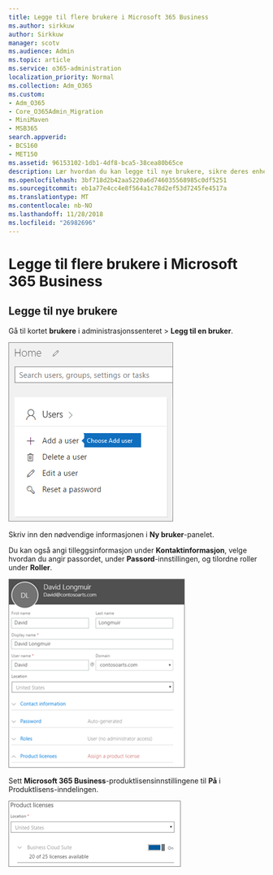 ```yaml
---
title: Legge til flere brukere i Microsoft 365 Business
ms.author: sirkkuw
author: Sirkkuw
manager: scotv
ms.audience: Admin
ms.topic: article
ms.service: o365-administration
localization_priority: Normal
ms.collection: Adm_O365
ms.custom:
- Adm_O365
- Core_O365Admin_Migration
- MiniMaven
- MSB365
search.appverid:
- BCS160
- MET150
ms.assetid: 96153102-1db1-4df8-bca5-38cea80b65ce
description: Lær hvordan du kan legge til nye brukere, sikre deres enheter og tilordne roller i Microsoft 365 Business.
ms.openlocfilehash: 3bf718d2b42aa5220a6d746035568985c0df5251
ms.sourcegitcommit: eb1a77e4cc4e8f564a1c78d2ef53d7245fe4517a
ms.translationtype: MT
ms.contentlocale: nb-NO
ms.lasthandoff: 11/28/2018
ms.locfileid: "26982696"
---
```

# <a name="add-additional-users-to-microsoft-365-business"></a>Legge til flere brukere i Microsoft 365 Business

## <a name="add-new-users"></a>Legge til nye brukere

Gå til kortet **brukere** i administrasjonssenteret \> **Legg til en bruker**.
  
![Choose Add a user on the Users card in the admin center](media/55218f5b-899c-41cb-8486-8746fcef1748.png)
  
Skriv inn den nødvendige informasjonen i **Ny bruker**-panelet. 
  
Du kan også angi tilleggsinformasjon under **Kontaktinformasjon**, velge hvordan du angir passordet, under **Passord**-innstillingen, og tilordne roller under **Roller**.
  
![Enter user information in the New user card](media/f04d39ca-48be-4868-8330-8552a4754c8b.png)
  
Sett **Microsoft 365 Business**-produktlisensinnstillingene til **På** i Produktlisens-inndelingen.
  
![Set the license setting to On position](media/7404f7f7-93bc-44a3-9ffb-4208b5b17402.png)
  

  

